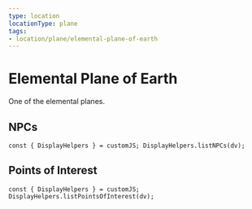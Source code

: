 ```yaml
---
type: location
locationType: plane
tags: 
- location/plane/elemental-plane-of-earth
---
```


# Elemental Plane of Earth

One of the elemental planes. 

## NPCs
```dataviewjs
const { DisplayHelpers } = customJS; DisplayHelpers.listNPCs(dv);
```

## Points of Interest
```dataviewjs
const { DisplayHelpers } = customJS; DisplayHelpers.listPointsOfInterest(dv);
```
